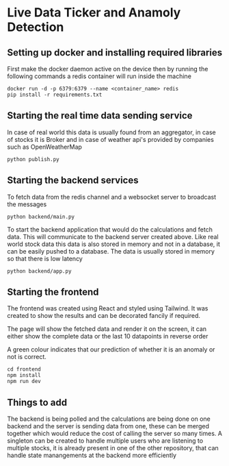 # Live Data Ticker and Anamoly Detection

## Setting up docker and installing required libraries

First make the docker daemon active on the device then by running the following commands
a redis container will run inside the machine

```
docker run -d -p 6379:6379 --name <container_name> redis
pip install -r requirements.txt
```

## Starting the real time data sending service

In case of real world this data is usually found from an aggregator, in case of stocks it 
is Broker and in case of weather api's provided by companies such as OpenWeatherMap

```
python publish.py
```

## Starting the backend services 

To fetch data from the redis channel and a websocket server to broadcast the messages

```
python backend/main.py
```

To start the backend application that would do the calculations and fetch data. This 
will communicate to the backend server created above. Like real world stock data this 
data is also stored in memory and not in a database, it can be easily pushed to a database.
The data is usually stored in memory so that there is low latency

```
python backend/app.py
```

## Starting the frontend

The frontend was created using React and styled using Tailwind. It was created to show the results 
and can be decorated fancily if required. 

The page will show the fetched data and render it on the screen, it can either show the complete data or the last 10 datapoints in reverse order

A green colour indicates that our prediction of whether it is an anomaly or not is correct. 

```
cd frontend
npm install
npm run dev
```

## Things to add

The backend is being polled and the calculations are being done on one backend and the server is sending data from one, these can be merged together which would reduce the cost of calling the server so many times.
A singleton can be created to handle multiple users who are listening to multiple stocks, it is already present in one of the other repository, that can handle state manangements at the backend more efficiently






